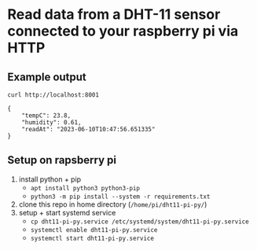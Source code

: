 # Read data from a DHT-11 sensor connected to your raspberry pi via HTTP

## Example output
`curl http://localhost:8001`
```
{
    "tempC": 23.8, 
    "humidity": 0.61, 
    "readAt": "2023-06-10T10:47:56.651335"
}
```

## Setup on rapsberry pi
1. install python + pip
   * `apt install python3 python3-pip`
   * `python3 -m pip install --system -r requirements.txt`
2. clone this repo in home directory (`/home/pi/dht11-pi-py/`) 
3. setup + start systemd service
   * `cp dht11-pi-py.service /etc/systemd/system/dht11-pi-py.service`
   * `systemctl enable dht11-pi-py.service`
   * `systemctl start dht11-pi-py.service`




